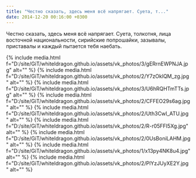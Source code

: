 ```yaml
---
title: "Честно сказать, здесь меня всё напрягает. Суета, т..."
date: 2014-12-20 00:16:00 +0300
---
```


Честно сказать, здесь меня всё напрягает. Суета, толкотня, лица восточной национальности, сирийские попрошайки, зазывалы, приставалы и каждый пытается тебя наебать.


{% include media.html f="D:/site/GiT/whiteldragon.github.io/assets/vk_photos/3/gERrnEWPNJA.jpg" alt="" %}
{% include media.html f="D:/site/GiT/whiteldragon.github.io/assets/vk_photos/2/Y7zOklQM_zg.jpg" alt="" %}
{% include media.html f="D:/site/GiT/whiteldragon.github.io/assets/vk_photos/3/U6hRQHTmTTs.jpg" alt="" %}
{% include media.html f="D:/site/GiT/whiteldragon.github.io/assets/vk_photos/2/CFFEO29s6ag.jpg" alt="" %}
{% include media.html f="D:/site/GiT/whiteldragon.github.io/assets/vk_photos/2/Uth3CwI_ATU.jpg" alt="" %}
{% include media.html f="D:/site/GiT/whiteldragon.github.io/assets/vk_photos/2/R-r05FFI5Xg.jpg" alt="" %}
{% include media.html f="D:/site/GiT/whiteldragon.github.io/assets/vk_photos/2/0UsBoniLAHM.jpg" alt="" %}
{% include media.html f="D:/site/GiT/whiteldragon.github.io/assets/vk_photos/1/x13py4NK8u4.jpg" alt="" %}
{% include media.html f="D:/site/GiT/whiteldragon.github.io/assets/vk_photos/2/PlYzJUyXE2Y.jpg" alt="" %}
